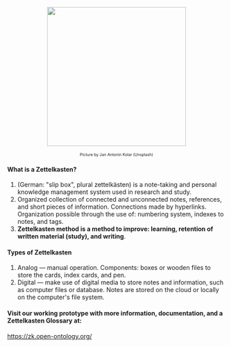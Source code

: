 <div style="clear: both; display: block; padding: 1em 0px; text-align: center;"><img alt="" border="0" data-original-height="2679" data-original-width="3859" src="https://blogger.googleusercontent.com/img/a/AVvXsEiKjqjS93z9hMWIZMKCsk3I-450dzC7ulqY9K9KufkjibV3zPjbeN6m0Ll7R2x5V3bKp7pt6uyuDzO4oqxxEjPUWpjvOOFPlcp_ji9AcTz2ZWcMRtQATdM1K3DoZacdlTPPLIhybTgyf5q5Z_pXgkuW62yRNjssUhWaJUZYNIS1L6f9tip96Of8vz4f=s320" width="320" /></div><span><div style="text-align: center;"><span style="font-size: xx-small;">Picture by Jan Antonin Kolar (Unsplash)</span></div></span>

<h4>What is a Zettelkasten?</h4>
<ol>
  <li>(German: "slip box", plural zettelkästen) is a note-taking and personal knowledge management system used in research and study.</li>
  <li>Organized collection of connected and unconnected notes, references, and short pieces of information. Connections made by hyperlinks. Organization possible through the use of: numbering system, indexes to notes, and tags.</li>
  <li><b>Zettelkasten method is a method to improve: learning, retention of written material (study), and writing</b>.</li>
</ol>
<h4>Types of Zettelkasten</h4>
<ol>
  <li>Analog — manual operation. Components: boxes or wooden files to store the cards, index cards, and pen.</li>
  <li>Digital — make use of digital media to store notes and information, such as computer files or database. Notes are stored on the cloud or locally on the computer's file system.</li>
</ol>

<h4>Visit our working prototype with more information, documentation, and a Zettelkasten Glossary at:</h4>
<a href="https://zk.open-ontology.org/" target="_blank">https://zk.open-ontology.org/</a>
